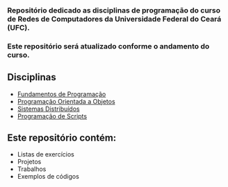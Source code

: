 ### Repositório dedicado as disciplinas de programação do curso de Redes de Computadores da Universidade Federal do Ceará (UFC). 
### Este repositório será atualizado conforme o andamento do curso.

## Disciplinas
- [Fundamentos de Programação](https://github.com/georgerrsv/UFC/tree/main/fup)
- [Programação Orientada a Objetos](https://github.com/georgerrsv/UFC/tree/main/poo)
- [Sistemas Distribuídos](https://github.com/georgerrsv/UFC/tree/main/sd)
- [Programação de Scripts](https://github.com/georgerrsv/UFC/tree/main/scripts)

## Este repositório contém:
- Listas de exercícios
- Projetos
- Trabalhos
- Exemplos de códigos
